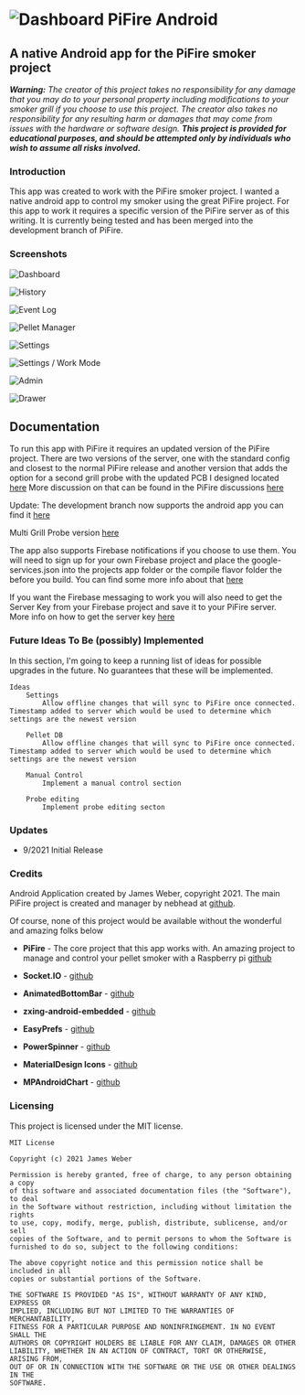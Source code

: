 # ![Dashboard](app/src/main/res/mipmap-hdpi/ic_launcher.png) PiFire Android
## A native Android app for the PiFire smoker project

***Warning:*** *The creator of this project takes no responsibility for any damage that you may do to your personal property including modifications to your smoker grill if you choose to use this project.  The creator also takes no responsibility for any resulting harm or damages that may come from issues with the hardware or software design.*  ***This project is provided for educational purposes, and should be attempted only by individuals who wish to assume all risks involved.***

### Introduction
This app was created to work with the PiFire smoker project. I wanted a native android app to control my smoker using the great PiFire project. For this app to work it requires a specific version of the PiFire server as of this writing. It is currently being tested and has been merged into the development branch of PiFire. 

### Screenshots


![Dashboard](docs/screenshots/dashboard.png)

![History](docs/screenshots/history.png)

![Event Log](docs/screenshots/eventlog.png)

![Pellet Manager](docs/screenshots/pelletmanager.png)

![Settings](docs/screenshots/settings.png)

![Settings / Work Mode](docs/screenshots/workmode.png)

![Admin](docs/screenshots/admin.png)

![Drawer](docs/screenshots/drawer.png)

## Documentation

To run this app with PiFire it requires an updated version of the PiFire project. There are two versions of the server, one with the standard config and closest to the normal PiFire release and another version that adds the option for a second grill probe with the updated PCB I designed located [here](https://easyeda.com/zipster85/pifire-controller-hat) More discussion on that can be found in the PiFire discussions [here](https://github.com/nebhead/PiFire/discussions/28#discussioncomment-1006962)

Update: The development branch now supports the android app you can find it [here](https://github.com/nebhead/PiFire/tree/development)

Multi Grill Probe version [here](https://github.com/weberbox/PiFire/tree/development-fourprobes)


The app also supports Firebase notifications if you choose to use them. You will need to sign up for your own Firebase project and place the google-services.json into the projects app folder or the compile flavor folder the before you build. You can find some more info about that [here](https://firebase.google.com/docs/cloud-messaging/android/client#register_your_app_with_firebase)

If you want the Firebase messaging to work you will also need to get the Server Key from your Firebase project and save it to your PiFire server. More info on how to get the server key [here](https://developer.clevertap.com/docs/find-your-fcm-sender-id-fcm-server-api-key#)


### Future Ideas To Be (possibly) Implemented  

In this section, I'm going to keep a running list of ideas for possible upgrades in the future.  No guarantees that these will be implemented. 

```
Ideas
	Settings
		Allow offline changes that will sync to PiFire once connected. Timestamp added to server which would be used to determine which settings are the newest version

	Pellet DB
		Allow offline changes that will sync to PiFire once connected. Timestamp added to server which would be used to determine which settings are the newest version

	Manual Control
		Implement a manual control section

	Probe editing
		Implement probe editing secton

```

### Updates

* 9/2021 Initial Release

### Credits

Android Application created by James Weber, copyright 2021. The main PiFire project is created and manager by nebhead at [github](https://github.com/nebhead).

Of course, none of this project would be available without the wonderful and amazing folks below 

* **PiFire** - The core project that this app works with. An amazing project to manage and control your pellet smoker with a Raspberry pi [github](https://github.com/nebhead)

* **Socket.IO** - [github](https://github.com/socketio/socket.io-client-java)

* **AnimatedBottomBar** - [github](https://github.com/Droppers/AnimatedBottomBar)

* **zxing-android-embedded** - [github](https://github.com/journeyapps/zxing-android-embedded)

* **EasyPrefs** - [github](https://github.com/Pixplicity/EasyPrefs)

* **PowerSpinner** - [github](https://github.com/skydoves/PowerSpinner)

* **MaterialDesign Icons** - [github](https://github.com/Templarian/MaterialDesign)

* **MPAndroidChart** - [github](https://github.com/PhilJay/MPAndroidChart)

### Licensing

This project is licensed under the MIT license.

```
MIT License

Copyright (c) 2021 James Weber

Permission is hereby granted, free of charge, to any person obtaining a copy
of this software and associated documentation files (the "Software"), to deal
in the Software without restriction, including without limitation the rights
to use, copy, modify, merge, publish, distribute, sublicense, and/or sell
copies of the Software, and to permit persons to whom the Software is
furnished to do so, subject to the following conditions:

The above copyright notice and this permission notice shall be included in all
copies or substantial portions of the Software.

THE SOFTWARE IS PROVIDED "AS IS", WITHOUT WARRANTY OF ANY KIND, EXPRESS OR
IMPLIED, INCLUDING BUT NOT LIMITED TO THE WARRANTIES OF MERCHANTABILITY,
FITNESS FOR A PARTICULAR PURPOSE AND NONINFRINGEMENT. IN NO EVENT SHALL THE
AUTHORS OR COPYRIGHT HOLDERS BE LIABLE FOR ANY CLAIM, DAMAGES OR OTHER
LIABILITY, WHETHER IN AN ACTION OF CONTRACT, TORT OR OTHERWISE, ARISING FROM,
OUT OF OR IN CONNECTION WITH THE SOFTWARE OR THE USE OR OTHER DEALINGS IN THE
SOFTWARE.
```
